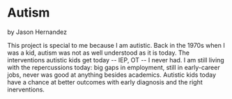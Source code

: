 # Autism

by Jason Hernandez

This project is special to me because I am autistic. Back in the 1970s when I was a kid, autism was not as well understood as it is today. The interventions autistic kids get today -- IEP, OT -- I never had. I am still living with the repercussions today: big gaps in employment, still in early-career jobs, never was good at anything besides academics. Autistic kids today have a chance at better outcomes with early diagnosis and the right inerventions.

